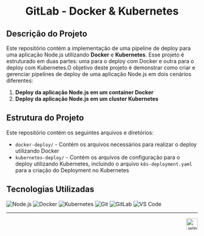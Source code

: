 <h1 align="center">GitLab - Docker & Kubernetes</h1>

## Descrição do Projeto
Este repositório contém a implementação de uma pipeline de deploy para uma aplicação Node.js utilizando **Docker** e **Kubernetes**. Esse projeto é estruturado em duas partes: uma para o deploy com Docker e outra para o deploy com Kubernetes.O objetivo deste projeto é demonstrar como criar e gerenciar pipelines de deploy de uma aplicação Node.js em dois cenários diferentes:

1. **Deploy da aplicação Node.js em um container Docker**
2. **Deploy da aplicação Node.js em um cluster Kubernetes**

## Estrutura do Projeto
Este repositório contém os seguintes arquivos e diretórios:

- `docker-deploy/` - Contém os arquivos necessários para realizar o deploy utilizando Docker
- `kubernetes-deploy/` - Contém os arquivos de configuração para o deploy utilizando Kubernetes, incluindo o arquivo `k8s-deployment.yaml` para a criação do Deployment no Kubernetes
  
## Tecnologias Utilizadas

![Node.js](https://img.shields.io/badge/Node.js-43853D?style=for-the-badge&logo=node.js&logoColor=white)
![Docker](https://img.shields.io/badge/Docker-2496ED?style=for-the-badge&logo=docker&logoColor=white)
![Kubernetes](https://img.shields.io/badge/Kubernetes-326CE5?style=for-the-badge&logo=kubernetes&logoColor=white)
![Git](https://img.shields.io/badge/Git-F05032?style=for-the-badge&logo=git&logoColor=white)
![GitLab](https://img.shields.io/badge/GitLab-FCA121?style=for-the-badge&logo=gitlab&logoColor=white)
![VS Code](https://img.shields.io/badge/VS_Code-007ACC?style=for-the-badge&logo=visualstudiocode&logoColor=white)

---
<p align="right">
  <img width="12" />
  <img src="https://cdn.jsdelivr.net/gh/devicons/devicon/icons/windows8/windows8-original.svg" height="30" alt="windows8 logo" />
</p>


